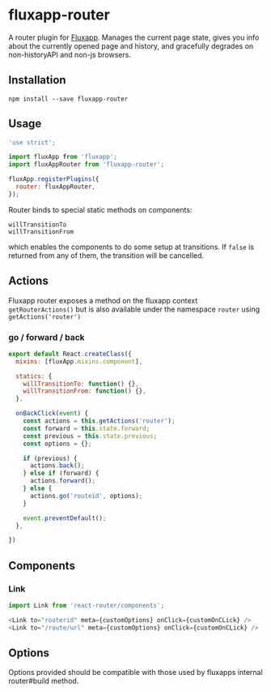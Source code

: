 # fluxapp-router

A router plugin for [Fluxapp](http://www.github.com/colonyamerican/fluxapp). Manages the current page state, gives you info about the
currently opened page and history, and gracefully degrades on non-historyAPI
and non-js browsers.

## Installation

`npm install --save fluxapp-router`

## Usage

```js
'use strict';

import fluxApp from 'fluxapp';
import fluxAppRouter from 'fluxapp-router';

fluxApp.registerPlugins({
  router: fluxAppRouter,
});
```

Router binds to special static methods on components:

    willTransitionTo
    willTransitionFrom

which enables the components to do some setup at transitions. If `false`
is returned from any of them, the transition will be cancelled.

## Actions

Fluxapp router exposes a method on the fluxapp context `getRouterActions()` but is also available under the namespace `router` using `getActions('router')`

### go / forward / back

```js
export default React.createClass({
  mixins: [fluxApp.mixins.component],

  statics: {
    willTransitionTo: function() {},
    willTransitionFrom: function() {},
  },

  onBackClick(event) {
    const actions = this.getActions('router');
    const forward = this.state.forward;
    const previous = this.state.previous;
    const options = {};

    if (previous) {
      actions.back();
    } else if (forward) {
      actions.forward();
    } else {
      actions.go('routeid', options);
    }

    event.preventDefault();
  },

})
```

## Components

### Link

```js
import Link from 'react-router/components';

<Link to="routerid" meta={customOptions} onClick={customOnCLick} />
<Link to="/route/url" meta={customOptions} onClick={customOnCLick} />
```

## Options

Options provided should be compatible with those used by fluxapps internal router#build method.  
